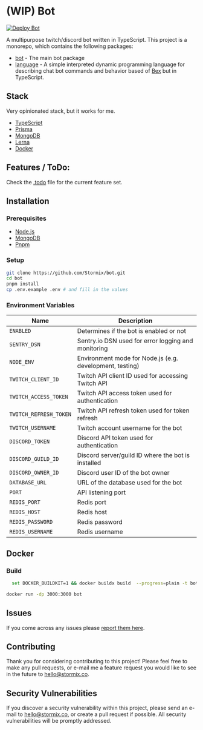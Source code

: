 # (WIP) Bot


[![Deploy Bot](https://github.com/Stormix/bot/actions/workflows/deploy.yml/badge.svg)](https://github.com/Stormix/bot/actions/workflows/deploy.yml)

A multipurpose twitch/discord bot written in TypeScript. This project is a monorepo, which contains the following packages:

- [bot](./packages/bot) - The main bot package
- [language](./packages/language) - A simple interpreted dynamic programming language for describing chat bot commands and behavior based of [Bex](https://gitlab.com/tsoding/bex) but in TypeScript.


## Stack

Very opinionated stack, but it works for me.

- [TypeScript](https://www.typescriptlang.org/)
- [Prisma](https://www.prisma.io/)
- [MongoDB](https://www.mongodb.com/)
- [Lerna](https://lerna.js.org/)
- [Docker](https://www.docker.com/)

## Features / ToDo:

Check the [.todo](./.todo) file for the current feature set.


## Installation

### Prerequisites

- [Node.js](https://nodejs.org/en/)
- [MongoDB](https://www.mongodb.com/)
- [Pnpm](https://pnpm.io/)

### Setup

```bash
git clone https://github.com/Stormix/bot.git
cd bot
pnpm install
cp .env.example .env # and fill in the values
```

### Environment Variables

| Name | Description|
|---|---|
|`ENABLED` |	Determines if the bot is enabled or not |
|`SENTRY_DSN` |	Sentry.io DSN used for error logging and monitoring |
|`NODE_ENV` |	Environment mode for Node.js (e.g. development, testing) |
|`TWITCH_CLIENT_ID` |	Twitch API client ID used for accessing Twitch API |
|`TWITCH_ACCESS_TOKEN` |	Twitch API access token used for authentication |
|`TWITCH_REFRESH_TOKEN` |	Twitch API refresh token used for token refresh |
|`TWITCH_USERNAME` |	Twitch account username for the bot |
|`DISCORD_TOKEN` |	Discord API token used for authentication |
|`DISCORD_GUILD_ID` |	Discord server/guild ID where the bot is installed |
|`DISCORD_OWNER_ID` |	Discord user ID of the bot owner |
|`DATABASE_URL` |	URL of the database used for the bot |
|`PORT` | API listening port |
|`REDIS_PORT` | Redis port |
|`REDIS_HOST` | Redis host |
|`REDIS_PASSWORD` | Redis password |
|`REDIS_USERNAME` | Redis username |


## Docker

### Build

```bash
  set DOCKER_BUILDKIT=1 && docker buildx build  --progress=plain -t bot --no-cache .
```
```bash
docker run -dp 3000:3000 bot
```
## Issues

If you come across any issues please [report them here](https://github.com/Stormix/bot/issues).

## Contributing

Thank you for considering contributing to this project! Please feel free to make any pull requests, or e-mail me a feature request you would like to see in the future to hello@stormix.co.

## Security Vulnerabilities

If you discover a security vulnerability within this project, please send an e-mail to hello@stormix.co, or create a pull request if possible. All security vulnerabilities will be promptly addressed.